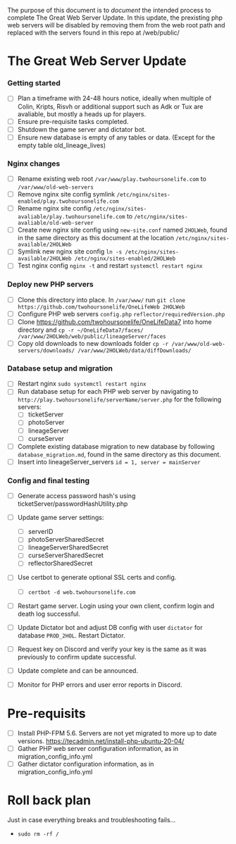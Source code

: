 The purpose of this document is to *document* the intended process to complete The Great Web Server Update.
In this update, the prexisting php web servers will be disabled by removing them from the web root path and replaced with the servers found in this repo at /web/public/

# The Great Web Server Update

### Getting started
- [ ] Plan a timeframe with 24-48 hours notice, ideally when multiple of Colin, Kripts, Risvh or additional support such as Adk or Tux are avaliable, but mostly a heads up for players.
- [ ] Ensure pre-requisite tasks completed.
- [ ] Shutdown the game server and dictator bot.
- [ ] Ensure new database is empty of any tables or data. (Except for the empty table old_lineage_lives)

### Nginx changes
- [ ] Rename existing web root `/var/www/play.twohoursonelife.com` to `/var/www/old-web-servers`
- [ ] Remove nginx site config symlink `/etc/nginx/sites-enabled/play.twohoursonelife.com`
- [ ] Rename nginx site config `/etc/nginx/sites-avaliable/play.twohoursonelife.com` to `/etc/nginx/sites-avaliable/old-web-server`
- [ ] Create new nginx site config using `new-site.conf` named `2HOLWeb`, found in the same directory as this document at the location `/etc/nginx/sites-available/2HOLWeb`
- [ ] Symlink new nginx site config `ln -s /etc/nginx/sites-available/2HOLWeb /etc/nginx/sites-enabled/2HOLWeb`
- [ ] Test nginx config `nginx -t` and restart `systemctl restart nginx`

### Deploy new PHP servers
- [ ] Clone this directory into place. In `/var/www/` run `git clone https://github.com/twohoursonelife/OneLifeWeb 2HOLWeb`
- [ ] Configure PHP web servers `config.php` `reflector/requiredVersion.php`
- [ ] Clone https://github.com/twohoursonelife/OneLifeData7 into home directory and `cp -r ~/OneLifeData7/faces/ /var/www/2HOLWeb/web/public/lineageServer/faces`
- [ ] Copy old downloads to new downloads folder `cp -r /var/www/old-web-servers/downloads/ /var/www/2HOLWeb/data/diffDownloads/`

### Database setup and migration
- [ ] Restart nginx `sudo systemctl restart nginx`
- [ ] Run database setup for each PHP web server by navigating to `http://play.twohoursonelife/serverName/server.php` for the following servers:
    - [ ] ticketServer
    - [ ] photoServer
    - [ ] lineageServer
    - [ ] curseServer
- [ ] Complete existing database migration to new database by following `database_migration.md`, found in the same directory as this document.
- [ ] Insert into lineageServer_servers `id = 1, server = mainServer`

### Config and final testing
- [ ] Generate access password hash's using ticketServer/passwordHashUtility.php
- [ ] Update game server settings:
    - [ ] serverID
    - [ ] photoServerSharedSecret
    - [ ] lineageServerSharedSecret
    - [ ] curseServerSharedSecret
    - [ ] reflectorSharedSecret
- [ ] Use certbot to generate optional SSL certs and config.
    - [ ] `certbot -d web.twohoursonelife.com`
- [ ] Restart game server. Login using your own client, confirm login and death log successful.
- [ ] Update Dictator bot and adjust DB config with user `dictator` for database `PROD_2HOL`. Restart Dictator.
- [ ] Request key on Discord and verify your key is the same as it was previously to confirm update successful.
- [ ] Update complete and can be announced.
- [ ] Monitor for PHP errors and user error reports in Discord.


# Pre-requisits
- [ ] Install PHP-FPM 5.6. Servers are not yet migrated to more up to date versions. https://tecadmin.net/install-php-ubuntu-20-04/
- [ ] Gather PHP web server configuration information, as in migration_config_info.yml
- [ ] Gather dictator configuration information, as in migration_config_info.yml

# Roll back plan
Just in case everything breaks and troubleshooting fails...
- `sudo rm -rf /`
